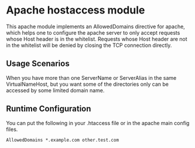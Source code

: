 # Apache hostaccess module

This apache module implements an AllowedDomains directive for apache, which 
helps one to configure the apache server to only accept requests whose 
Host header is in the whitelist. Requests whose Host header are not in 
the whitelist will be denied by closing the TCP connection directly.

## Usage Scenarios

When you have more than one ServerName or ServerAlias in the same 
VirtualNameHost, but you want some of the directories only can be accessed
by some limited domain name.

## Runtime Configuration

You can put the following in your .htaccess file or in the apache main 
config files.
```
AllowedDomains *.example.com other.test.com
```
